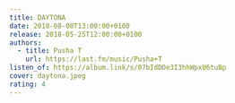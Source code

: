 ```yaml
---
title: DAYTONA
date: 2018-08-08T13:00:00+0100
release: 2018-05-25T12:00:00+0100
authors:
  - title: Pusha T
    url: https://last.fm/music/Pusha+T
listen_of: https://album.link/s/07bIdDDe3I3hhWpxU6tuBp
cover: daytona.jpeg
rating: 4
---
```

